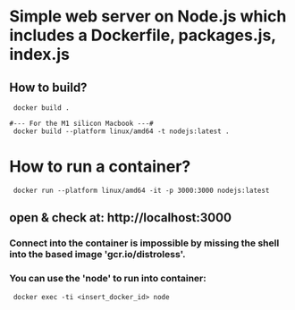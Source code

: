 # Simple web server on Node.js which includes a Dockerfile, packages.js, index.js

## How to build?
```
 docker build .

#--- For the M1 silicon Macbook ---#
 docker build --platform linux/amd64 -t nodejs:latest . 

```

# How to run a container?

```
 docker run --platform linux/amd64 -it -p 3000:3000 nodejs:latest

```
## open & check at: http://localhost:3000

### Connect into the container is impossible by missing the shell into the based image 'gcr.io/distroless'.
### You can use the 'node' to run into container:

```
 docker exec -ti <insert_docker_id> node

```